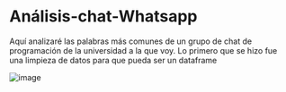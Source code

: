 # Análisis-chat-Whatsapp
Aquí analizaré las palabras más comunes de un grupo de chat de programación de la universidad a la que voy.
Lo primero que se hizo fue una limpieza de datos para que pueda ser un dataframe

![image](https://github.com/ClauRozasG/Analisis-chat-Whatsapp/assets/89096127/0314591b-bc64-4328-98ee-c13c935d9957)
